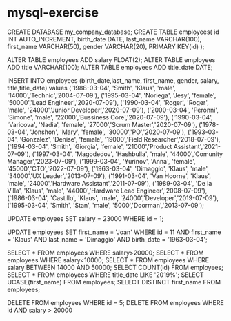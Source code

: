 # mysql-exercise


CREATE DATABASE my_company_database;
CREATE TABLE employees(
id INT AUTO_INCREMENT,
   	birth_date DATE,
   	last_name VARCHAR(100),
   	first_name VARCHAR(50),
   	gender VARCHAR(20),
   PRIMARY KEY(id)
);

ALTER TABLE employees ADD salary FLOAT(2);
ALTER TABLE employees ADD title VARCHAR(100);
ALTER TABLE employees ADD title_date DATE;

INSERT INTO employees (birth_date,last_name, first_name, gender, salary, title,title_date) values 
('1988-03-04', 'Smith', 'Klaus', 'male', '14000','Technic','2004-07-09'), 
('1995-03-04', 'Noriega', 'Jesy', 'female', '50000','Lead Engineer','2020-07-09'),
('1990-03-04', 'Roger', 'Roger', 'male', '24000','Junior Developer','2020-07-09'),
('2000-03-04', 'Peronni', 'Simone', 'male', '22000','Bussiness Core','2020-07-09'),
('1990-03-04', 'Varicova', 'Nadia', 'female', '27000','Scrum Master','2020-07-09'),
('1978-03-04', 'Jonshon', 'Mary', 'female', '30000','PO','2020-07-09'),
('1993-03-04', 'Gonzalez', 'Denise', 'female', '19000','Field Researcher','2018-07-09'),
('1994-03-04', 'Smith', 'Giorgia', 'female', '21000','Product Assistant','2021-07-09'),
('1997-03-04', 'Magodedov', 'Hashbulla', 'male', '44000','Comunity Manager','2023-07-09'),
('1999-03-04', 'Yurinov', 'Anna', 'female', '45000','CTO','2022-07-09'),
('1963-03-04', 'Dimaggio', 'Klaus', 'male', '34000','UX Leader','2013-07-09'),
('1991-03-04', 'Van Hoorne', 'Klaus', 'male', '24000','Hardware Assistant','2011-07-09'),
('1989-03-04', 'De la Villa', 'Klaus', 'male', '44000','Hardware Lead Engineer','2008-07-09'),
('1986-03-04', 'Castillo', 'Klaus', 'male', '24000','Developer','2019-07-09'),
('1995-03-04', 'Smith', 'Stan', 'male', '5000','Doorman','2013-07-09');




UPDATE employees SET salary = 23000 WHERE id = 1;


UPDATE employees SET first_name = 'Joan' WHERE id = 11 AND first_name = 'Klaus' AND last_name = 'Dimaggio' AND birth_date = '1963-03-04';


SELECT * FROM employees WHERE salary>20000;
SELECT * FROM employees WHERE salary<10000;
SELECT * FROM employees WHERE salary BETWEEN 14000 AND 50000;
SELECT COUNT(id) FROM employees;
SELECT * FROM employees WHERE title_date LIKE '2019%';
SELECT UCASE(first_name) FROM employees;
SELECT DISTINCT first_name FROM employees;

DELETE FROM employees WHERE id = 5;
DELETE FROM employees WHERE id AND salary > 20000





